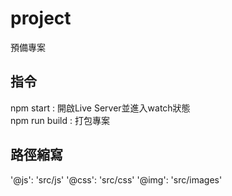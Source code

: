 # project
預備專案

## 指令

npm start : 開啟Live Server並進入watch狀態  
npm run build : 打包專案

## 路徑縮寫

'@js': 'src/js'
'@css': 'src/css'
'@img': 'src/images'
